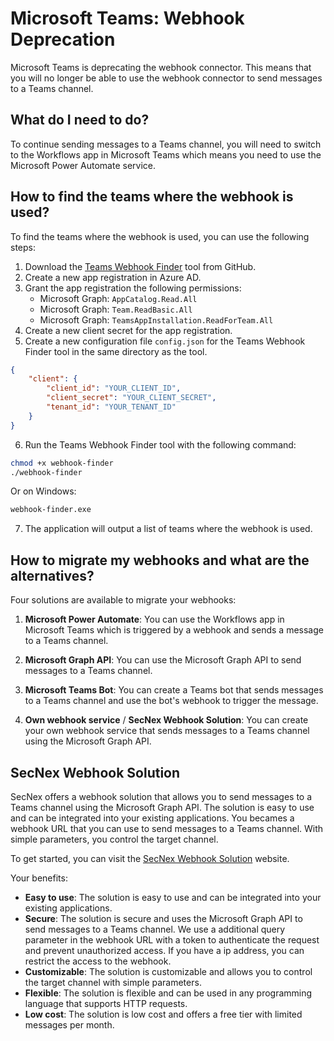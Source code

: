 # Microsoft Teams: Webhook Deprecation

Microsoft Teams is deprecating the webhook connector. This means that you will no longer be able to use the webhook connector to send messages to a Teams channel.

## What do I need to do?

To continue sending messages to a Teams channel, you will need to switch to the Workflows app in Microsoft Teams which means you need to use the Microsoft Power Automate service.

## How to find the teams where the webhook is used?

To find the teams where the webhook is used, you can use the following steps:

1. Download the [Teams Webhook Finder](https://github.com/SecNex/teams-webhook-finder) tool from GitHub.
2. Create a new app registration in Azure AD.
3. Grant the app registration the following permissions:
   - Microsoft Graph: `AppCatalog.Read.All`
   - Microsoft Graph: `Team.ReadBasic.All`
   - Microsoft Graph: `TeamsAppInstallation.ReadForTeam.All`
4. Create a new client secret for the app registration.
5. Create a new configuration file `config.json` for the Teams Webhook Finder tool in the same directory as the tool.

```json
{
    "client": {
        "client_id": "YOUR_CLIENT_ID",
        "client_secret": "YOUR_CLIENT_SECRET",
        "tenant_id": "YOUR_TENANT_ID"
    }
}
```

6. Run the Teams Webhook Finder tool with the following command:

```bash
chmod +x webhook-finder
./webhook-finder
```

Or on Windows:

```cmd
webhook-finder.exe
```

7. The application will output a list of teams where the webhook is used.

## How to migrate my webhooks and what are the alternatives?

Four solutions are available to migrate your webhooks:

1. **Microsoft Power Automate**: You can use the Workflows app in Microsoft Teams which is triggered by a webhook and sends a message to a Teams channel.

2. **Microsoft Graph API**: You can use the Microsoft Graph API to send messages to a Teams channel.

3. **Microsoft Teams Bot**: You can create a Teams bot that sends messages to a Teams channel and use the bot's webhook to trigger the message.

4. **Own webhook service** / **SecNex Webhook Solution**: You can create your own webhook service that sends messages to a Teams channel using the Microsoft Graph API.

## SecNex Webhook Solution

SecNex offers a webhook solution that allows you to send messages to a Teams channel using the Microsoft Graph API. The solution is easy to use and can be integrated into your existing applications. You becames a webhook URL that you can use to send messages to a Teams channel.
With simple parameters, you control the target channel.

To get started, you can visit the [SecNex Webhook Solution](https://secnex.io/webhook) website.

Your benefits:

- **Easy to use**: The solution is easy to use and can be integrated into your existing applications.
- **Secure**: The solution is secure and uses the Microsoft Graph API to send messages to a Teams channel. We use a additional query parameter in the webhook URL with a token to authenticate the request and prevent unauthorized access. If you have a ip address, you can restrict the access to the webhook.
- **Customizable**: The solution is customizable and allows you to control the target channel with simple parameters.
- **Flexible**: The solution is flexible and can be used in any programming language that supports HTTP requests.
- **Low cost**: The solution is low cost and offers a free tier with limited messages per month.